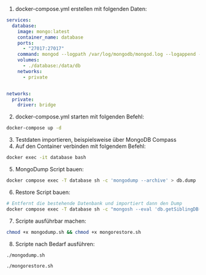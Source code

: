1. docker-compose.yml erstellen mit folgenden Daten:
```yml
services:
  database:
    image: mongo:latest
    container_name: database
    ports:
      - "27017:27017"
    command: mongod --logpath /var/log/mongodb/mongod.log --logappend --quiet --setParameter logLevel=2 # Log-Meldungen auf Fehler
    volumes:
      - ./database:/data/db
    networks:
      - private


networks:
  private:
    driver: bridge

```
2. docker-compose.yml starten mit folgenden Befehl:
```bash
docker-compose up -d
```
3. Testdaten importieren, beispielsweise über MongoDB Compass
4. Auf den Container verbinden mit folgendem Befehl:
```bash
docker exec -it database bash
```
5. MongoDump Script bauen:
```bash
docker compose exec -T database sh -c 'mongodump --archive' > db.dump
```
6. Restore Script bauen:
```bash
# Entfernt die bestehende Datenbank und importiert dann den Dump
docker compose exec -T database sh -c "mongosh --eval 'db.getSiblingDB(\"user\").dropDatabase()' && mongorestore --archive" < db.dump
```
7. Scripte ausführbar machen:
```bash
chmod +x mongodump.sh && chmod +x mongorestore.sh
```
8. Scripte nach Bedarf ausführen:
```bash
./mongodump.sh

./mongorestore.sh
```

